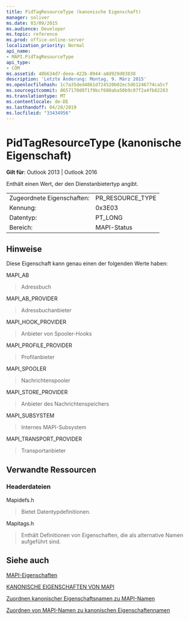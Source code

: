 ```yaml
---
title: PidTagResourceType (kanonische Eigenschaft)
manager: soliver
ms.date: 03/09/2015
ms.audience: Developer
ms.topic: reference
ms.prod: office-online-server
localization_priority: Normal
api_name:
- MAPI.PidTagResourceType
api_type:
- COM
ms.assetid: 48b634d7-deea-422b-8944-a8d929d83838
description: 'Letzte Änderung: Montag, 9. März 2015'
ms.openlocfilehash: 1c7a35ded4861d724520b02ec5d61246774ca5cf
ms.sourcegitcommit: 8657170d071f9bcf680aba50b9c07f2a4fb82283
ms.translationtype: MT
ms.contentlocale: de-DE
ms.lasthandoff: 04/28/2019
ms.locfileid: "33434956"
---
```

# <a name="pidtagresourcetype-canonical-property"></a>PidTagResourceType (kanonische Eigenschaft)

  
  
**Gilt für**: Outlook 2013 | Outlook 2016 
  
Enthält einen Wert, der den Dienstanbietertyp angibt.
  
|||
|:-----|:-----|
|Zugeordnete Eigenschaften:  <br/> |PR_RESOURCE_TYPE  <br/> |
|Kennung:  <br/> |0x3E03  <br/> |
|Datentyp:  <br/> |PT_LONG  <br/> |
|Bereich:  <br/> |MAPI-Status  <br/> |
   
## <a name="remarks"></a>Hinweise

Diese Eigenschaft kann genau einen der folgenden Werte haben:
  
MAPI_AB 
  
> Adressbuch
    
MAPI_AB_PROVIDER 
  
> Adressbuchanbieter
    
MAPI_HOOK_PROVIDER 
  
> Anbieter von Spooler-Hooks
    
MAPI_PROFILE_PROVIDER 
  
> Profilanbieter
    
MAPI_SPOOLER 
  
> Nachrichtenspooler
    
MAPI_STORE_PROVIDER 
  
> Anbieter des Nachrichtenspeichers
    
MAPI_SUBSYSTEM 
  
> Internes MAPI-Subsystem
    
MAPI_TRANSPORT_PROVIDER 
  
> Transportanbieter
    
## <a name="related-resources"></a>Verwandte Ressourcen

### <a name="header-files"></a>Headerdateien

Mapidefs.h
  
> Bietet Datentypdefinitionen.
    
Mapitags.h
  
> Enthält Definitionen von Eigenschaften, die als alternative Namen aufgeführt sind.
    
## <a name="see-also"></a>Siehe auch



[MAPI-Eigenschaften](mapi-properties.md)
  
[KANONISCHE EIGENSCHAFTEN VON MAPI](mapi-canonical-properties.md)
  
[Zuordnen kanonischer Eigenschaftsnamen zu MAPI-Namen](mapping-canonical-property-names-to-mapi-names.md)
  
[Zuordnen von MAPI-Namen zu kanonischen Eigenschaftennamen](mapping-mapi-names-to-canonical-property-names.md)

